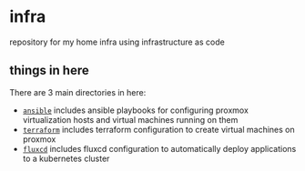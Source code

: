 # infra
repository for my home infra using infrastructure as code

## things in here

There are 3 main directories in here:
- [`ansible`](./ansible) includes ansible playbooks for configuring proxmox virtualization hosts and virtual machines running on them
- [`terraform`](./terraform) includes terraform configuration to create virtual machines on proxmox
- [`fluxcd`](./fluxcd) includes fluxcd configuration to automatically deploy applications to a kubernetes cluster
